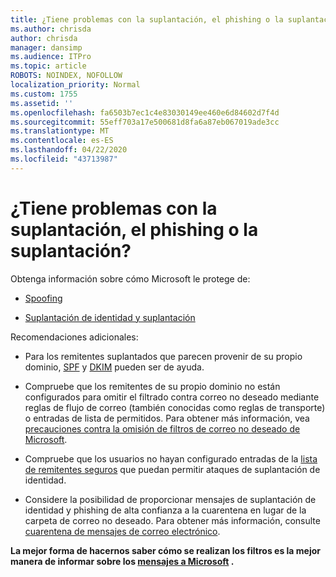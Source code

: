 ```yaml
---
title: ¿Tiene problemas con la suplantación, el phishing o la suplantación?
ms.author: chrisda
author: chrisda
manager: dansimp
ms.audience: ITPro
ms.topic: article
ROBOTS: NOINDEX, NOFOLLOW
localization_priority: Normal
ms.custom: 1755
ms.assetid: ''
ms.openlocfilehash: fa6503b7ec1c4e83030149ee460e6d84602d7f4d
ms.sourcegitcommit: 55eff703a17e500681d8fa6a87eb067019ade3cc
ms.translationtype: MT
ms.contentlocale: es-ES
ms.lasthandoff: 04/22/2020
ms.locfileid: "43713987"
---
```

# <a name="issues-with-spoofing-phishing-or-impersonation"></a>¿Tiene problemas con la suplantación, el phishing o la suplantación?

Obtenga información sobre cómo Microsoft le protege de:

- [Spoofing](https://docs.microsoft.com/office365/securitycompliance/anti-spoofing-protection)

- [Suplantación de identidad y suplantación](https://docs.microsoft.com/office365/securitycompliance/atp-anti-phishing)

Recomendaciones adicionales:

- Para los remitentes suplantados que parecen provenir de su propio dominio, [SPF](https://docs.microsoft.com/office365/securitycompliance/set-up-spf-in-office-365-to-help-prevent-spoofing) y [DKIM](https://docs.microsoft.com/office365/securitycompliance/use-dkim-to-validate-outbound-email) pueden ser de ayuda.

- Compruebe que los remitentes de su propio dominio no están configurados para omitir el filtrado contra correo no deseado mediante reglas de flujo de correo (también conocidas como reglas de transporte) o entradas de lista de permitidos. Para obtener más información, vea [precauciones contra la omisión de filtros de correo no deseado de Microsoft](https://docs.microsoft.com/exchange/troubleshoot/antispam/cautions-against-bypassing-spam-filters).

- Compruebe que los usuarios no hayan configurado entradas de la [lista de remitentes seguros](https://support.office.com/article/BE1BAEA0-BEAB-4A30-B968-9004332336CE) que puedan permitir ataques de suplantación de identidad.

- Considere la posibilidad de proporcionar mensajes de suplantación de identidad y phishing de alta confianza a la cuarentena en lugar de la carpeta de correo no deseado. Para obtener más información, consulte [cuarentena de mensajes de correo electrónico](https://docs.microsoft.com/office365/securitycompliance/quarantine-email-messages).

**La mejor forma de hacernos saber cómo se realizan los filtros es la mejor manera de informar sobre los [mensajes a Microsoft](https://support.office.com/article/b5caa9f1-cdf3-4443-af8c-ff724ea719d2) .**
